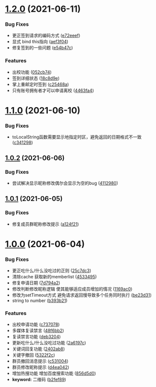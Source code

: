 # [1.2.0](https://github.com/Cansiny0320/qq-group-bot/compare/v1.1.0...v1.2.0) (2021-06-11)


### Bug Fixes

* 更正签到请求的编码方式 ([e72eeef](https://github.com/Cansiny0320/qq-group-bot/commit/e72eeefe09e9a10e38367bd44cef6109d429fc60))
* 显式 bind this指向 ([aef3f04](https://github.com/Cansiny0320/qq-group-bot/commit/aef3f04388a453bdac2f535879837a7b0ed3c682))
* 修复签到的一些问题 ([e54b47c](https://github.com/Cansiny0320/qq-group-bot/commit/e54b47cecad251956467193127b97eaebf60a7c4))


### Features

* 出校功能 ([052cb74](https://github.com/Cansiny0320/qq-group-bot/commit/052cb74905d49d367b328570717778f988256eab))
* 签到详细状态 ([18c8d9e](https://github.com/Cansiny0320/qq-group-bot/commit/18c8d9ed9b401c0093f1bc0cea20aa0070eff7ca))
* 掌上重邮定时签到 ([c25468a](https://github.com/Cansiny0320/qq-group-bot/commit/c25468afac8e2854024415140589db16de5f15f1))
* 只有账号拥有者才可以申请离校 ([4463fa4](https://github.com/Cansiny0320/qq-group-bot/commit/4463fa4f9c8c118b733ef7b40c9e179e4340424b))



# [1.1.0](https://github.com/Cansiny0320/qq-group-bot/compare/v1.0.2...v1.1.0) (2021-06-10)


### Bug Fixes

* toLocalString函数需要显示地指定时区，避免返回的日期格式不一致 ([c341298](https://github.com/Cansiny0320/qq-group-bot/commit/c3412986a5e17df2ec211b7e22f0da087667f265))



## [1.0.2](https://github.com/Cansiny0320/qq-group-bot/compare/v1.0.1...v1.0.2) (2021-06-06)


### Bug Fixes

* 尝试解决显示昵称修改偶尔会显示为空的bug ([4112980](https://github.com/Cansiny0320/qq-group-bot/commit/41129802183f8245f975898957be76eaa90b0639))



## [1.0.1](https://github.com/Cansiny0320/qq-group-bot/compare/v1.0.0...v1.0.1) (2021-06-05)


### Bug Fixes

* 修复成员群昵称修改提示 ([a124f21](https://github.com/Cansiny0320/qq-group-bot/commit/a124f21874de99709a2523b75b5708caf17248e0))



# [1.0.0](https://github.com/Cansiny0320/qq-group-bot/compare/c531004ab4224fe3621be77bcdf3bebd2a57323c...v1.0.0) (2021-06-04)


### Bug Fixes

* 更正吃什么/什么没吃过的正则 ([25c7dc3](https://github.com/Cansiny0320/qq-group-bot/commit/25c7dc3d111e962d675a1aac1681eff5bc6dcfde))
* 清除cache 获取新的memberlist ([4533495](https://github.com/Cansiny0320/qq-group-bot/commit/4533495df6f2768bef0647c781dc6ba6689923a3))
* 修复申请日期 ([7d794a2](https://github.com/Cansiny0320/qq-group-bot/commit/7d794a2f333f5e1a98808e5d715cbe044012f5f7))
* 修改判断修改昵称逻辑 使其能够适应成员增加的情况 ([1169ac0](https://github.com/Cansiny0320/qq-group-bot/commit/1169ac040db59eef72314694ec5aef9d14f7cff4))
* 修改为setTimeout方式 避免请求返回慢导致多个任务同时执行 ([be23d31](https://github.com/Cansiny0320/qq-group-bot/commit/be23d31345db6b47dbdfe762321af59f0b984dde))
* string to number ([b393b21](https://github.com/Cansiny0320/qq-group-bot/commit/b393b213233e39d2ec990a78494a8d219e30cfb3))


### Features

* 出校申请功能 ([c737078](https://github.com/Cansiny0320/qq-group-bot/commit/c73707873a76931fe005d21dff02771c254e91fe))
* 多媒体复读禁言 ([48f6bb2](https://github.com/Cansiny0320/qq-group-bot/commit/48f6bb26fef65e66b3c090a4eb0849aa91141a35))
* 复读禁言功能 ([deb3204](https://github.com/Cansiny0320/qq-group-bot/commit/deb3204e1659c5512dab90e8cd6a350c158d47be))
* 更新吃什么/什么没吃过功能 ([2a6197c](https://github.com/Cansiny0320/qq-group-bot/commit/2a6197c0b356701292a12ef4d5545bf8ebdf9a7c))
* 关键词回复功能 ([2402ab8](https://github.com/Cansiny0320/qq-group-bot/commit/2402ab8a9429bb54cb1ddbbf3202b196c713e55c))
* 关键字撤回 ([5322f2c](https://github.com/Cansiny0320/qq-group-bot/commit/5322f2c3a2223bcf7e59eb481e2c5fe9274d817b))
* 群员撤回消息提示 ([c531004](https://github.com/Cansiny0320/qq-group-bot/commit/c531004ab4224fe3621be77bcdf3bebd2a57323c))
* 群员修改昵称提示 ([d4ea042](https://github.com/Cansiny0320/qq-group-bot/commit/d4ea04283bcaafdd10d9f5dcd4d619f026b1342a))
* 增加热搜功能 增加百度搜索功能 ([856d5d0](https://github.com/Cansiny0320/qq-group-bot/commit/856d5d01e7fd09b2f9eb7d7c682067e2de4efec6))
* **keyword:** 二维码 ([b2fef89](https://github.com/Cansiny0320/qq-group-bot/commit/b2fef89b99cc28f37a53327da5b4ddbe40b5b478))




